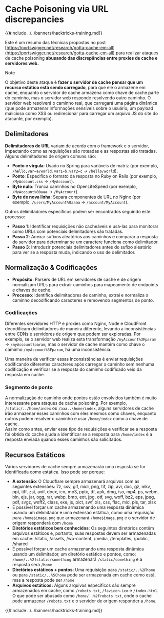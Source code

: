 # Cache Poisoning via URL discrepancies

{{#include ../../banners/hacktricks-training.md}}

Este é um resumo das técnicas propostas no post [https://portswigger.net/research/gotta-cache-em-all](https://portswigger.net/research/gotta-cache-em-all) para realizar ataques de cache poisoning **abusando das discrepâncias entre proxies de cache e servidores web.**

> [!NOTE]
> O objetivo deste ataque é **fazer o servidor de cache pensar que um recurso estático está sendo carregado**, para que ele o armazene em cache, enquanto o servidor de cache armazena como chave de cache parte do caminho, mas o servidor web responde resolvendo outro caminho. O servidor web resolverá o caminho real, que carregará uma página dinâmica (que pode armazenar informações sensíveis sobre o usuário, um payload malicioso como XSS ou redirecionar para carregar um arquivo JS do site do atacante, por exemplo).

## Delimitadores

**Delimitadores de URL** variam de acordo com o framework e o servidor, impactando como as requisições são roteadas e as respostas são tratadas. Alguns delimitadores de origem comuns são:

- **Ponto e vírgula**: Usado no Spring para variáveis de matriz (por exemplo, `/hello;var=a/world;var1=b;var2=c` → `/hello/world`).
- **Ponto**: Especifica o formato da resposta no Ruby on Rails (por exemplo, `/MyAccount.css` → `/MyAccount`).
- **Byte nulo**: Trunca caminhos no OpenLiteSpeed (por exemplo, `/MyAccount%00aaa` → `/MyAccount`).
- **Byte de nova linha**: Separa componentes de URL no Nginx (por exemplo, `/users/MyAccount%0aaaa` → `/account/MyAccount`).

Outros delimitadores específicos podem ser encontrados seguindo este processo:

- **Passo 1**: Identificar requisições não cacheáveis e usá-las para monitorar como URLs com potenciais delimitadores são tratadas.
- **Passo 2**: Anexar sufixos aleatórios aos caminhos e comparar a resposta do servidor para determinar se um caractere funciona como delimitador.
- **Passo 3**: Introduzir potenciais delimitadores antes do sufixo aleatório para ver se a resposta muda, indicando o uso de delimitador.

## Normalização & Codificações

- **Propósito**: Parsers de URL em servidores de cache e de origem normalizam URLs para extrair caminhos para mapeamento de endpoints e chaves de cache.
- **Processo**: Identifica delimitadores de caminho, extrai e normaliza o caminho decodificando caracteres e removendo segmentos de ponto.

### **Codificações**

Diferentes servidores HTTP e proxies como Nginx, Node e CloudFront decodificam delimitadores de maneira diferente, levando a inconsistências entre CDNs e servidores de origem que podem ser exploradas. Por exemplo, se o servidor web realiza esta transformação `/myAccount%3Fparam` → `/myAccount?param`, mas o servidor de cache mantém como chave o caminho `/myAccount%3Fparam`, há uma inconsistência.&#x20;

Uma maneira de verificar essas inconsistências é enviar requisições codificando diferentes caracteres após carregar o caminho sem nenhuma codificação e verificar se a resposta do caminho codificado veio da resposta em cache.

### Segmento de ponto

A normalização de caminho onde pontos estão envolvidos também é muito interessante para ataques de cache poisoning. Por exemplo, `/static/../home/index` ou `/aaa..\home/index`, alguns servidores de cache irão armazenar esses caminhos com eles mesmos como chaves, enquanto outros podem resolver o caminho e usar `/home/index` como a chave de cache.\
Assim como antes, enviar esse tipo de requisições e verificar se a resposta foi obtida do cache ajuda a identificar se a resposta para `/home/index` é a resposta enviada quando esses caminhos são solicitados.

## Recursos Estáticos

Vários servidores de cache sempre armazenarão uma resposta se for identificada como estática. Isso pode ser porque:

- **A extensão**: O Cloudflare sempre armazenará arquivos com as seguintes extensões: 7z, csv, gif, midi, png, tif, zip, avi, doc, gz, mkv, ppt, tiff, zst, avif, docx, ico, mp3, pptx, ttf, apk, dmg, iso, mp4, ps, webm, bin, ejs, jar, ogg, rar, webp, bmp, eot, jpg, otf, svg, woff, bz2, eps, jpeg, pdf, svgz, woff2, class, exe, js, pict, swf, xls, css, flac, mid, pls, tar, xlsx
- É possível forçar um cache armazenando uma resposta dinâmica usando um delimitador e uma extensão estática, como uma requisição para `/home$image.png` que armazenará `/home$image.png` e o servidor de origem responderá com `/home`
- **Diretórios estáticos bem conhecidos**: Os seguintes diretórios contêm arquivos estáticos e, portanto, suas respostas devem ser armazenadas em cache: /static, /assets, /wp-content, /media, /templates, /public, /shared
- É possível forçar um cache armazenando uma resposta dinâmica usando um delimitador, um diretório estático e pontos, como: `/home/..%2fstatic/something` armazenará `/static/something` e a resposta será `/home`
- **Diretórios estáticos + pontos**: Uma requisição para `/static/..%2Fhome` ou para `/static/..%5Chome` pode ser armazenada em cache como está, mas a resposta pode ser `/home`
- **Arquivos estáticos:** Alguns arquivos específicos são sempre armazenados em cache, como `/robots.txt`, `/favicon.ico` e `/index.html`. O que pode ser abusado como `/home/..%2Frobots.txt`, onde o cache pode armazenar `/robots.txt` e o servidor de origem responder a `/home`.

{{#include ../../banners/hacktricks-training.md}}
